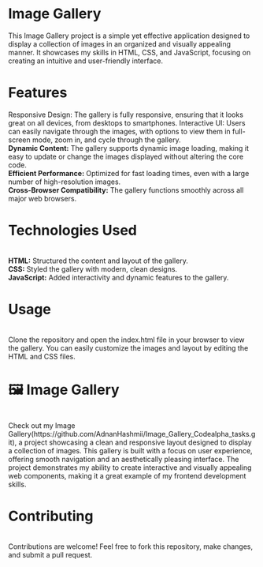 # Image Gallery
This Image Gallery project is a simple yet effective application designed to display a collection of images in an organized and visually appealing manner. It showcases my skills in HTML, CSS, and JavaScript, focusing on creating an intuitive and user-friendly interface.

# Features
Responsive Design: The gallery is fully responsive, ensuring that it looks great on all devices, from desktops to smartphones.
Interactive UI: Users can easily navigate through the images, with options to view them in full-screen mode, zoom in, and cycle through the gallery.
<br>
<b>Dynamic Content:</b> The gallery supports dynamic image loading, making it easy to update or change the images displayed without altering the core code.
<br>
<b>Efficient Performance:</b> Optimized for fast loading times, even with a large number of high-resolution images.
<br>
<b>Cross-Browser Compatibility:</b> The gallery functions smoothly across all major web browsers.
<br>
 # Technologies Used
<br>
<b>HTML:</b> Structured the content and layout of the gallery.
<br>
<b>CSS:</b> Styled the gallery with modern, clean designs.
<br>
<b>JavaScript:</b> Added interactivity and dynamic features to the gallery.
<br>
<h1>Usage</h1>
<br>
Clone the repository and open the index.html file in your browser to view the gallery. You can easily customize the images and layout by editing the HTML and CSS files.
<br>
<h1>🖼️ Image Gallery</h1>
<br>
Check out my Image Gallery(https://github.com/AdnanHashmii/Image_Gallery_Codealpha_tasks.git), a project showcasing a clean and responsive layout designed to display a collection of images. This gallery is built with a focus on user experience, offering smooth navigation and an aesthetically pleasing interface. The project demonstrates my ability to create interactive and visually appealing web components, making it a great example of my frontend development skills.
<br>
<h1>Contributing</h1>
<br>
Contributions are welcome! Feel free to fork this repository, make changes, and submit a pull request.